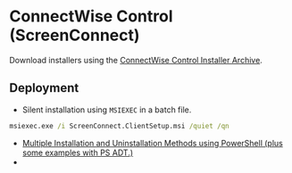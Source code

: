 # ConnectWise Control (ScreenConnect)
Download installers using the [ConnectWise Control Installer Archive](https://control.connectwise.com/download/archive).

## Deployment
- Silent installation using `MSIEXEC` in a batch file.
```bat
msiexec.exe /i ScreenConnect.ClientSetup.msi /quiet /qn
```

- [Multiple Installation and Uninstallation Methods using PowerShell (plus some examples with PS ADT.)](https://silentinstallhq.com/connectwise-control-screenconnect-install-and-uninstall-powershell/)
- 
